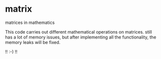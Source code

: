# matrix
matrices in mathematics

This code carries out different mathematical operations on matrices.
still has a lot of memory issues, but after implementing all the functionality, the memory leaks will be fixed.

!! :-) !!
